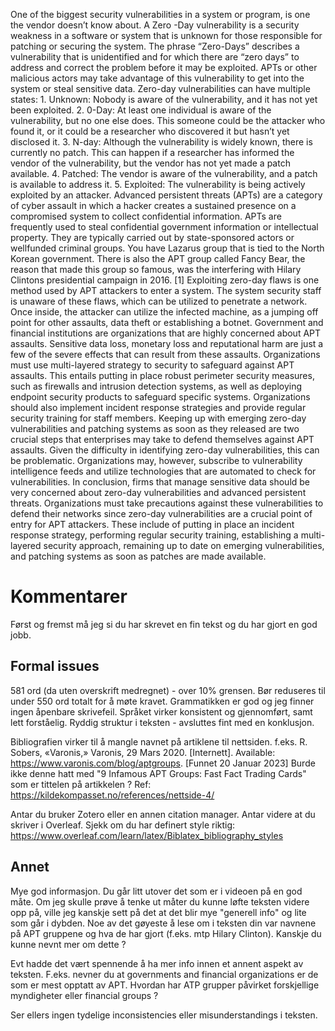 One of the biggest security vulnerabilities in a system or program, is one the vendor doesn’t know about. A Zero -Day vulnerability is a security weakness in a software or system that is unknown for those responsible for patching or securing the system. The phrase “Zero-Days” describes a vulnerability that is unidentified and for which there are “zero days” to address and correct the problem before it may be exploited. APTs or other malicious actors may take advantage of this vulnerability to get into the system or steal sensitive data. Zero-day vulnerabilities can have multiple states: 1. Unknown: Nobody is aware of the vulnerability, and it has not yet been exploited. 2. 0-Day: At least one individual is aware of the vulnerability, but no one else does. This someone could be the attacker who found it, or it could be a researcher who discovered it but hasn’t yet disclosed it. 3. N-day: Although the vulnerability is widely known, there is currently no patch. This can happen if a researcher has informed the vendor of the vulnerability, but the vendor has not yet made a patch available. 4. Patched: The vendor is aware of the vulnerability, and a patch is available to address it. 5. Exploited: The vulnerability is being actively exploited by an attacker. Advanced persistent threats (APTs) are a category of cyber assault in which a hacker creates a sustained presence on a compromised system to collect confidential information. APTs are frequently used to steal confidential government information or intellectual property. They are typically carried out by state-sponsored actors or wellfunded criminal groups. You have Lazarus group that is tied to the North Korean government. There is also the APT group called Fancy Bear, the reason that made this group so famous, was the interfering with Hilary Clintons presidential campaign in 2016. [1] Exploiting zero-day flaws is one method used by APT attackers to enter a system. The system security staff is unaware of these flaws, which can be utilized to penetrate a network. Once inside, the attacker can utilize the infected machine, as a jumping off point for other assaults, data theft or establishing a botnet. Government and financial institutions are organizations that are highly concerned about APT assaults. Sensitive data loss, monetary loss and reputational harm are just a few of the severe effects that can result from these assaults. Organizations must use multi-layered strategy to security to safeguard against APT assaults. This entails putting in place robust perimeter security measures, such as firewalls and intrusion detection systems, as well as deploying endpoint security products to safeguard specific systems. Organizations should also implement incident response strategies and provide regular security training for staff members. Keeping up with emerging zero-day vulnerabilities and patching systems as soon as they released are two crucial steps that enterprises may take to defend themselves against APT assaults. Given the difficulty in identifying zero-day vulnerabilities, this can be problematic. Organizations may, however, subscribe to vulnerability intelligence feeds and utilize technologies that are automated to check for vulnerabilities. In conclusion, firms that manage sensitive data should be very concerned about zero-day vulnerabilities and advanced persistent threats. Organizations must take precautions against these vulnerabilities to defend their networks since zero-day vulnerabilities are a crucial point of entry for APT attackers. These include of putting in place an incident response strategy, performing regular security training, establishing a multi-layered security approach, remaining up to date on emerging vulnerabilities, and patching systems as soon as patches are made available.


# Kommentarer

Først og fremst må jeg si du har skrevet en fin tekst og du har gjort en god jobb. 

## Formal issues
581 ord (da uten overskrift medregnet) - over 10% grensen. Bør reduseres til under 550 ord totalt for å møte kravet.  Grammatikken er god og jeg finner ingen åpenbare skrivefeil. Språket virker konsistent og gjennomført, samt lett forståelig. Ryddig struktur i teksten - avsluttes fint med en konklusjon. 

Bibliografien virker til å mangle navnet på artiklene til nettsiden. f.eks. 
R. Sobers, «Varonis,» Varonis, 29 Mars 2020. [Internett]. Available: https://www.varonis.com/blog/aptgroups. [Funnet 20 Januar 2023]
Burde ikke denne hatt med "9 Infamous APT Groups: Fast Fact Trading Cards" som er tittelen på artikkelen ? Ref: https://kildekompasset.no/references/nettside-4/

Antar du bruker Zotero eller en annen citation manager. Antar videre at du skriver i Overleaf. Sjekk om du har definert style riktig: https://www.overleaf.com/learn/latex/Biblatex_bibliography_styles


## Annet
Mye god informasjon. Du går litt utover det som er i videoen på en god måte. Om jeg skulle prøve å tenke ut måter du kunne løfte teksten videre opp på, ville jeg kanskje sett på det at det blir mye "generell info" og lite som går i dybden. Noe av det gøyeste å lese om i teksten din var navnene på APT gruppene og hva de har gjort (f.eks. mtp Hilary Clinton). Kanskje du kunne nevnt mer om dette ?

Evt hadde det vært spennende å ha mer info innen et annent aspekt av teksten. F.eks. nevner du at  governments and financial organizations er de som er mest opptatt av APT. Hvordan har ATP grupper påvirket forskjellige myndigheter eller financial groups ?

Ser ellers ingen tydelige inconsistencies eller misunderstandings i teksten. 